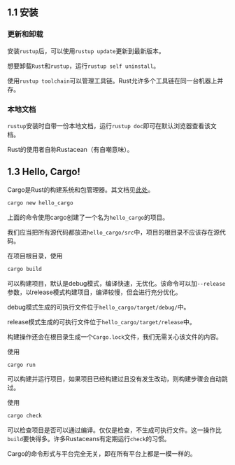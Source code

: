 ## 1.1 安装

### 更新和卸载

安装`rustup`后，可以使用`rustup update`更新到最新版本。

想要卸载`Rust`和`rustup`，运行`rustup self uninstall`。

使用`rustup toolchain`可以管理工具链。Rust允许多个工具链在同一台机器上并存。

### 本地文档

`rustup`安装时自带一份本地文档，运行`rustup doc`即可在默认浏览器查看该文档。



Rust的使用者自称Rustacean（有自嘲意味）。

## 1.3 Hello, Cargo!

Cargo是Rust的构建系统和包管理器。其文档见[此处](https://doc.rust-lang.org/cargo/)。

```bash
cargo new hello_cargo
```

上面的命令使用cargo创建了一个名为`hello_cargo`的项目。

我们应当把所有源代码都放进`hello_cargo/src`中，项目的根目录不应该存在源代码。



在项目根目录，使用

```bash
cargo build
```

可以构建项目，默认是debug模式，编译快速，无优化。该命令可以加`--release`参数，以release模式构建项目，编译较慢，但会进行充分优化。

debug模式生成的可执行文件位于`hello_cargo/target/debug/`中。

release模式生成的可执行文件位于`hello_cargo/target/release`中。

构建操作还会在根目录生成一个`Cargo.lock`文件，我们无需关心该文件的内容。



使用

```bash
cargo run
```

可以构建并运行项目，如果项目已经构建过且没有发生改动，则构建步骤会自动跳过。



使用

```bash
cargo check
```

可以检查项目是否可以通过编译。仅仅是检查，不生成可执行文件。这一操作比`build`要快得多。许多Rustaceans有定期运行`check`的习惯。

Cargo的命令形式与平台完全无关，即在所有平台上都是一模一样的。

